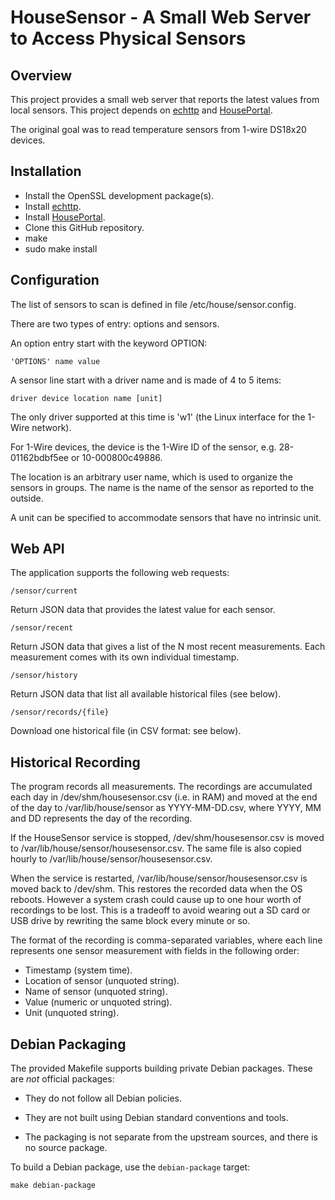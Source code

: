 # HouseSensor - A Small Web Server to Access Physical Sensors

## Overview

This project provides a small web server that reports the latest values from local sensors. This project depends on [echttp](https://github.com/pascal-fb-martin/echttp) and [HousePortal](https://github.com/pascal-fb-martin/houseportal).

The original goal was to read temperature sensors from 1-wire DS18x20 devices.

## Installation

* Install the OpenSSL development package(s).
* Install [echttp](https://github.com/pascal-fb-martin/echttp).
* Install [HousePortal](https://github.com/pascal-fb-martin/houseportal).
* Clone this GitHub repository.
* make
* sudo make install

## Configuration

The list of sensors to scan is defined in file /etc/house/sensor.config.

There are two types of entry: options and sensors.

An option entry start with the keyword OPTION:
```
'OPTIONS' name value
```
A sensor line start with a driver name and is made of 4 to 5 items:
```
driver device location name [unit]
```
The only driver supported at this time is 'w1' (the Linux interface for the 1-Wire network).

For 1-Wire devices, the device is the 1-Wire ID of the sensor, e.g. 28-01162bdbf5ee or 10-000800c49886.

The location is an arbitrary user name, which is used to organize the sensors in groups. The name is the name of the sensor as reported to the outside.

A unit can be specified to accommodate sensors that have no intrinsic unit.

## Web API

The application supports the following web requests:
```
/sensor/current
```
Return JSON data that provides the latest value for each sensor.
```
/sensor/recent
```
Return JSON data that gives a list of the N most recent measurements. Each measurement comes with its own individual timestamp.
```
/sensor/history
```
Return JSON data that list all available historical files (see below).
```
/sensor/records/{file}
```
Download one historical file (in CSV format: see below).

## Historical Recording

The program records all measurements. The recordings are accumulated each day in /dev/shm/housesensor.csv (i.e. in RAM) and moved at the end of the day to /var/lib/house/sensor as YYYY-MM-DD.csv, where YYYY, MM and DD represents the day of the recording.

If the HouseSensor service is stopped, /dev/shm/housesensor.csv is moved to /var/lib/house/sensor/housesensor.csv. The same file is also copied hourly to /var/lib/house/sensor/housesensor.csv.

When the service is restarted, /var/lib/house/sensor/housesensor.csv is moved back to /dev/shm. This restores the recorded data when the OS reboots. However a system crash could cause up to one hour worth of recordings to be lost. This is a tradeoff to avoid wearing out a SD card or USB drive by rewriting the same block every minute or so.

The format of the recording is comma-separated variables, where each line represents one sensor measurement with fields in the following order:

* Timestamp (system time).
* Location of sensor (unquoted string).
* Name of sensor (unquoted string).
* Value (numeric or unquoted string).
* Unit (unquoted string).

## Debian Packaging

The provided Makefile supports building private Debian packages. These are _not_ official packages:

- They do not follow all Debian policies.

- They are not built using Debian standard conventions and tools.

- The packaging is not separate from the upstream sources, and there is
  no source package.

To build a Debian package, use the `debian-package` target:
```
make debian-package
```

